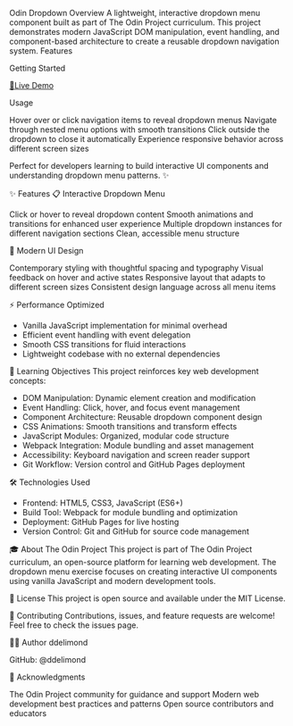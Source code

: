 Odin Dropdown
Overview
A lightweight, interactive dropdown menu component built as part of The Odin Project curriculum. This project demonstrates modern JavaScript DOM manipulation, event handling, and component-based architecture to create a reusable dropdown navigation system.
Features

Getting Started

 <a href="https://ddelimond.github.io/Odin-Dropdown/" >🚀Live Demo</a>

 
Usage

Hover over or click navigation items to reveal dropdown menus
Navigate through nested menu options with smooth transitions
Click outside the dropdown to close it automatically
Experience responsive behavior across different screen sizes

Perfect for developers learning to build interactive UI components and understanding dropdown menu patterns. ✨

✨ Features
📋 Interactive Dropdown Menu

Click or hover to reveal dropdown content
Smooth animations and transitions for enhanced user experience
Multiple dropdown instances for different navigation sections
Clean, accessible menu structure

🎨 Modern UI Design

Contemporary styling with thoughtful spacing and typography
Visual feedback on hover and active states
Responsive layout that adapts to different screen sizes
Consistent design language across all menu items

⚡ Performance Optimized

- Vanilla JavaScript implementation for minimal overhead
- Efficient event handling with event delegation
- Smooth CSS transitions for fluid interactions
- Lightweight codebase with no external dependencies


🎯 Learning Objectives
This project reinforces key web development concepts:

- DOM Manipulation: Dynamic element creation and modification
- Event Handling: Click, hover, and focus event management
- Component Architecture: Reusable dropdown component design
- CSS Animations: Smooth transitions and transform effects
- JavaScript Modules: Organized, modular code structure
- Webpack Integration: Module bundling and asset management
- Accessibility: Keyboard navigation and screen reader support
- Git Workflow: Version control and GitHub Pages deployment


🛠️ Technologies Used

- Frontend: HTML5, CSS3, JavaScript (ES6+)
- Build Tool: Webpack for module bundling and optimization
- Deployment: GitHub Pages for live hosting
- Version Control: Git and GitHub for source code management

🎓 About The Odin Project
This project is part of The Odin Project curriculum, an open-source platform for learning web development. The dropdown menu exercise focuses on creating interactive UI components using vanilla JavaScript and modern development tools.

📝 License
This project is open source and available under the MIT License.

🤝 Contributing
Contributions, issues, and feature requests are welcome! Feel free to check the issues page.

👨‍💻 Author
ddelimond

GitHub: @ddelimond


🙏 Acknowledgments

The Odin Project community for guidance and support
Modern web development best practices and patterns
Open source contributors and educators
